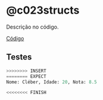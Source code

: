 # @c023structs

Descrição no código.

[Código](https://github.com/qxcodefup/arcade/blob/master/base/c023structs/.cache/draft.c)

## Testes

```py
>>>>>>>> INSERT
======== EXPECT
Nome: Cléber, Idade: 20, Nota: 8.5

<<<<<<<< FINISH
```
